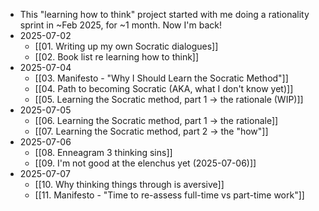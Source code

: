 - This "learning how to think" project started with me doing a rationality sprint in ~Feb 2025, for ~1 month. Now I'm back!
- 2025-07-02
	- [[01. Writing up my own Socratic dialogues]]
	- [[02. Book list re learning how to think]]
- 2025-07-04
	- [[03. Manifesto - "Why I Should Learn the Socratic Method"]]
	- [[04. Path to becoming Socratic (AKA, what I don't know yet)]]
	- [[05. Learning the Socratic method, part 1 → the rationale (WIP)]]
- 2025-07-05
	- [[06. Learning the Socratic method, part 1 → the rationale]]
	- [[07. Learning the Socratic method, part 2 → the "how"]]
- 2025-07-06
	- [[08. Enneagram 3 thinking sins]]
	- [[09. I'm not good at the elenchus yet (2025-07-06)]]
- 2025-07-07
	- [[10. Why thinking things through is aversive]]
	- [[11. Manifesto - "Time to re-assess full-time vs part-time work"]]